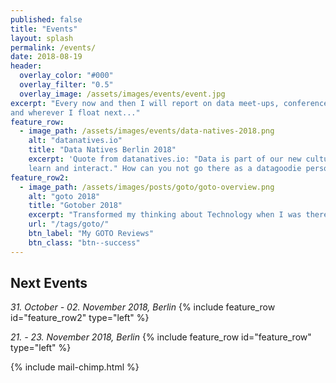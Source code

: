 ```yaml
---
published: false
title: "Events"
layout: splash
permalink: /events/
date: 2018-08-19
header: 
  overlay_color: "#000"
  overlay_filter: "0.5"
  overlay_image: /assets/images/events/event.jpg
excerpt: "Every now and then I will report on data meet-ups, conferences and workshops from Berlin, Germany, Mars 
and wherever I float next..."
feature_row:
  - image_path: /assets/images/events/data-natives-2018.png
    alt: "datanatives.io"
    title: "Data Natives Berlin 2018"
    excerpt: 'Quote from datanatives.io: "Data is part of our new cultural identity, transforming the way we communicate, 
    learn and interact." How can you not go there as a datagoodie person?'
feature_row2:
  - image_path: /assets/images/posts/goto/goto-overview.png
    alt: "goto 2018"
    title: "Gotober 2018"
    excerpt: "Transformed my thinking about Technology when I was there in 2016."
    url: "/tags/goto/"
    btn_label: "My GOTO Reviews"
    btn_class: "btn--success"
---
```


## Next Events
*31. October - 02. November 2018, Berlin*
{% include feature_row id="feature_row2" type="left" %}

*21. - 23. November 2018, Berlin*
{% include feature_row id="feature_row" type="left" %}

{% include mail-chimp.html %}